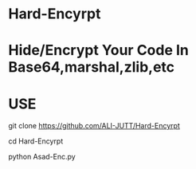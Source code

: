 # Hard-Encyrpt
# Hide/Encrypt Your Code In Base64,marshal,zlib,etc

# USE

git clone https://github.com/ALI-JUTT/Hard-Encyrpt

cd Hard-Encyrpt

python Asad-Enc.py
